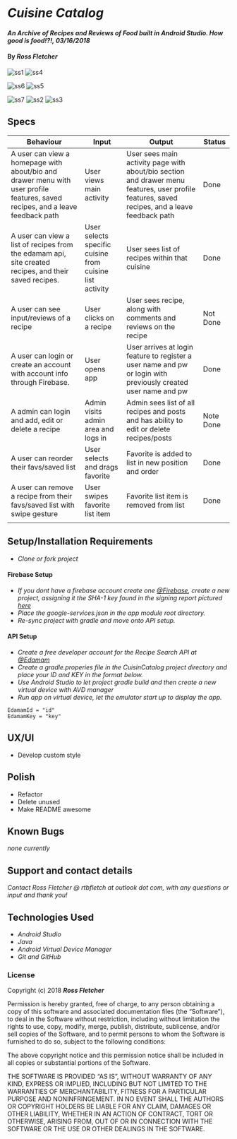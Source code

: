 # _Cuisine Catalog_

#### _An Archive of Recipes and Reviews of Food built in Android Studio. How good is food!?!, 03/16/2018_

#### By _**Ross Fletcher**_

![ss1](https://github.com/rossfletcher19/CuisineCatalog/blob/master/app/src/main/res/drawable/ssHome.png)
![ss4](https://github.com/rossfletcher19/CuisineCatalog/blob/master/app/src/main/res/drawable/ssCuisines.png)

![ss6](https://github.com/rossfletcher19/CuisineCatalog/blob/master/app/src/main/res/drawable/ssSearch.png)
![ss5](https://github.com/rossfletcher19/CuisineCatalog/blob/master/app/src/main/res/drawable/ssDetails.png)


![ss7](https://github.com/rossfletcher19/CuisineCatalog/blob/master/app/src/main/res/drawable/ssDrawer.png)
![ss2](https://github.com/rossfletcher19/CuisineCatalog/blob/master/app/src/main/res/drawable/ssLogin.png)
![ss3](https://github.com/rossfletcher19/CuisineCatalog/blob/master/app/src/main/res/drawable/ssCreateAccount.png)


## Specs

| Behaviour | Input  | Output  | Status |
|---|---|---|---|
| A user can view a homepage with about/bio and drawer menu with user profile features, saved recipes, and a leave feedback path | User views main activity  | User sees main activity page with about/bio section and drawer menu features, user profile features, saved recipes, and a leave feedback path  | Done
| A user can view a list of recipes from the edamam api, site created recipes, and their saved recipes.  | User selects specific cuisine from cuisine list activity  | User sees list of recipes within that cuisine  | Done
| A user can see input/reviews of a recipe  | User clicks on a recipe  | User sees recipe, along with comments and reviews on the recipe  | Not Done
| A user can login or create an account with account info through Firebase.  | User opens app  | User arrives at login feature to register a user name and pw or login with previously created user name and pw | Done
| A admin can login and add, edit or delete a recipe  |  Admin visits admin area and logs in | Admin sees list of all recipes and posts and has ability to edit or delete recipes/posts  | Note Done
| A user can reorder their favs/saved list |  User selects and drags favorite | Favorite is added to list in new position and order | Done
| A user can remove a recipe from their favs/saved list with swipe gesture | User swipes favorite list item | Favorite list item is removed from list  | Done
|  |   |   |

## Setup/Installation Requirements

* _Clone or fork project_
#### Firebase Setup
* _If you dont have a firebase account create one [@Firebase](https://firebase.google.com/), create a new project, assigning it the SHA-1 key found in the signing report pictured [here](https://github.com/rossfletcher19/CuisineCatalog/blob/master/app/src/main/res/drawable/sha.gif)_
* _Place the google-services.json in the app module root directory._
* _Re-sync project with gradle and move onto API setup._
#### API Setup
* _Create a free developer account for the Recipe Search API at [@Edamam](https://developer.edamam.com/edamam-recipe-api)_
* _Create a gradle.properies file in the CuisinCatalog project directory and place your ID and KEY in the format below._
* _Use Android Studio to let project gradle build and then create a new virtual device with AVD manager_
* _Run app on virtual device, let the emulator start up to display the app._

```
EdamamId = "id"
EdamamKey = "key"
```

## UX/UI
  * Develop custom style

## Polish
  * Refactor
  * Delete unused
  * Make README awesome

## Known Bugs

_none currently_

## Support and contact details

_Contact Ross Fletcher @ rtbfletch at outlook dot com, with any questions or input and thank you!_

## Technologies Used

* _Android Studio_
* _Java_
* _Android Virtual Device Manager_
* _Git and GitHub_

### License

Copyright (c) 2018 **_Ross Fletcher_**

Permission is hereby granted, free of charge, to any person obtaining a copy of this software and associated documentation files (the “Software”), to deal in the Software without restriction, including without limitation the rights to use, copy, modify, merge, publish, distribute, sublicense, and/or sell copies of the Software, and to permit persons to whom the Software is furnished to do so, subject to the following conditions:

The above copyright notice and this permission notice shall be included in all copies or substantial portions of the Software.

THE SOFTWARE IS PROVIDED “AS IS”, WITHOUT WARRANTY OF ANY KIND, EXPRESS OR IMPLIED, INCLUDING BUT NOT LIMITED TO THE WARRANTIES OF MERCHANTABILITY, FITNESS FOR A PARTICULAR PURPOSE AND NONINFRINGEMENT. IN NO EVENT SHALL THE AUTHORS OR COPYRIGHT HOLDERS BE LIABLE FOR ANY CLAIM, DAMAGES OR OTHER LIABILITY, WHETHER IN AN ACTION OF CONTRACT, TORT OR OTHERWISE, ARISING FROM, OUT OF OR IN CONNECTION WITH THE SOFTWARE OR THE USE OR OTHER DEALINGS IN THE SOFTWARE.